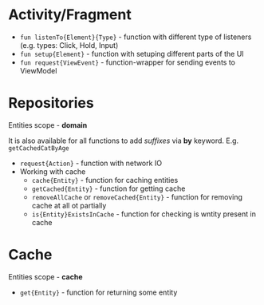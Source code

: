 # Activity/Fragment

* ```fun listenTo{Element}{Type}``` - function with different type of listeners (e.g. types: Click,
  Hold, Input)
* ```fun setup{Element}``` - function with setuping different parts of the UI
* ```fun request{ViewEvent}``` - function-wrapper for sending events to ViewModel

# Repositories

Entities scope - **domain**

It is also available for all functions to add *suffixes* via **by** keyword. E.g. `getCachedCatByAge`

* `request{Action}` - function with network IO
* Working with cache
    * `cache{Entity}` - function for caching entities
    * `getCached{Entity}` - function for getting cache
    * `removeAllCache` or `removeCached{Entity}` - function for removing cache at all ot partially
    * `is{Entity}ExistsInCache` - function for checking is wntity present in cache
 

# Cache

Entities scope - **cache**

* `get{Entity}` - function for returning some entity
